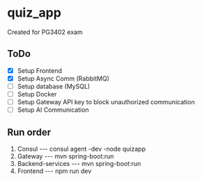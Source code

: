 # quiz_app
Created for PG3402 exam

## ToDo
- [x] Setup Frontend
- [x] Setup Async Comm (RabbitMQ)
- [ ] Setup database (MySQL)
- [ ] Setup Docker
- [ ] Setup Gateway API key to block unauthorized communication
- [ ] Setup AI Communication

## Run order
1. Consul --- consul agent -dev -node quizapp
2. Gateway --- mvn spring-boot:run
3. Backend-services --- mvn spring-boot:run 
4. Frontend --- npm run dev